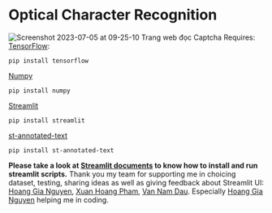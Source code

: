 # Optical Character Recognition
![Screenshot 2023-07-05 at 09-25-10 Trang web đọc Captcha](https://github.com/Lamminhtuan/OCR-with-Tensorflow/assets/79350128/caf4d03e-5f03-471e-ac26-5211d9915bf1)
Requires: 
<br>
[TensorFlow](https://www.tensorflow.org/): 
```
pip install tensorflow
```
[Numpy](https://numpy.org/)
```
pip install numpy
```
[Streamlit](https://streamlit.io/)
```
pip install streamlit
```
[st-annotated-text](https://github.com/tvst/st-annotated-text)
```
pip install st-annotated-text
```
<b>Please take a look at [Streamlit documents](https://docs.streamlit.io/) to know how to install and run streamlit scripts.</b>
Thank you my team for supporting me in choicing dataset, testing, sharing ideas as well as giving feedback about Streamlit UI:
[Hoang Gia Nguyen](https://github.com/HgThinker), [Xuan Hoang Pham](https://github.com/goldenspring6622), [Van Nam Dau](https://github.com/dauvannam321). Especially [Hoang Gia Nguyen](https://github.com/HgThinker) helping me in coding.
